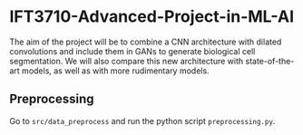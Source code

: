 # IFT3710-Advanced-Project-in-ML-AI
The aim of the project will be to combine a CNN architecture with dilated convolutions and include them in GANs to generate biological cell segmentation. We will also compare this new architecture with state-of-the-art models, as well as with more rudimentary models.

## Preprocessing
Go to `src/data_preprocess` and run the python script `preprocessing.py`.
